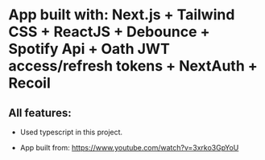 # App built with: Next.js + Tailwind CSS + ReactJS + Debounce + Spotify Api + Oath JWT access/refresh tokens + NextAuth + Recoil

## All features:
* Used typescript in this project.


* App built from: https://www.youtube.com/watch?v=3xrko3GpYoU